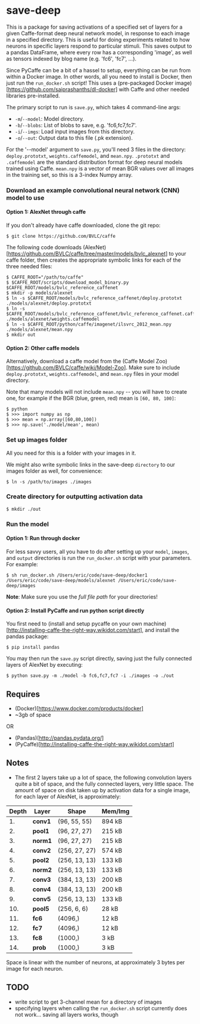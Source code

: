 save-deep
=========

This is a package for saving activations of a specified set of layers for a given Caffe-format deep neural network model, in response to each image in a specified directory. This is useful for doing experiments related to how neurons in specific layers respond to particular stimuli. This saves output to a pandas DataFrame, where every row has a corresponding 'image', as well as tensors indexed by blog name (e.g. 'fc6', 'fc7', ...).

Since PyCaffe can be a bit of a hassel to setup, everything can be run from within a Docker image. In other words, all you need to install is Docker, then just run the `run_docker.sh` script! This uses a (pre-packaged Docker image)[https://github.com/saiprashanths/dl-docker] with Caffe and other needed libraries pre-installed.

The primary script to run is `save.py`, which takes 4 command-line args:
* `-m`/`--model`: Model directory.
* `-b`/`--blobs`: List of blobs to save, e.g. 'fc6,fc7,fc7'.
* `-i`/`--imgs`: Load input images from this directory.
* `-o`/`--out`: Output data to this file (.pk extension).

For the '--model' argument to `save.py`, you'll need 3 files in the directory: `deploy.prototxt`, `weights.caffemodel`, and `mean.npy`. `.prototxt` and `.caffemodel` are the standard distribution format for deep neural models trained using Caffe. `mean.npy` is a vector of mean BGR values over all images in the training set, so this is a 3-index Numpy array.

### Download an example convolutional neural network (CNN) model to use

#### Option 1: AlexNet through caffe

If you don't already have caffe downloaded, clone the git repo:

    $ git clone https://github.com/BVLC/caffe

The following code downloads (AlexNet)[https://github.com/BVLC/caffe/tree/master/models/bvlc_alexnet] to your caffe folder, then creates the appropriate symbolic links for each of the three needed files:

    $ CAFFE_ROOT="/path/to/caffe"
    $ $CAFFE_ROOT/scripts/download_model_binary.py $CAFFE_ROOT/models/bvlc_reference_caffenet
    $ mkdir -p models/alexnet
    $ ln -s $CAFFE_ROOT/models/bvlc_reference_caffenet/deploy.prototxt ./models/alexnet/deploy.prototxt
    $ ln -s $CAFFE_ROOT/models/bvlc_reference_caffenet/bvlc_reference_caffenet.caffemodel ./models/alexnet/weights.caffemodel
    $ ln -s $CAFFE_ROOT/python/caffe/imagenet/ilsvrc_2012_mean.npy ./models/alexnet/mean.npy
    $ mkdir out
    
#### Option 2: Other caffe models
    
Alternatively, download a caffe model from the (Caffe Model Zoo)[https://github.com/BVLC/caffe/wiki/Model-Zoo]. Make sure to include `deploy.prototxt`, `weights.caffemodel`, and `mean.npy` files in your model directory.

Note that many models will not include `mean.npy` -- you will have to create one, for example if the BGR (blue, green, red) mean is `[60, 80, 100]`:

    $ python
    $ >>> import numpy as np
    $ >>> mean = np.array([60,80,100])
    $ >>> np.save('./model/mean', mean)

### Set up images folder

All you need for this is a folder with your images in it.

We might also write symbolic links in the save-deep `directory` to our images folder as well, for convenience:

    $ ln -s /path/to/images ./images
    
### Create directory for outputting activation data

    $ mkdir ./out

    
### Run the model

#### Option 1: Run through docker

For less savvy users, all you have to do after setting up your `model`, `images`, and `output` directories is run the `run_docker.sh` script with your parameters. For example:

    $ sh run_docker.sh /Users/eric/code/save-deep/docker1 /Users/eric/code/save-deep/models/alexnet /Users/eric/code/save-deep/images
    
**Note**: Make sure you use the *full file path* for your directories!


#### Option 2: Install PyCaffe and run python script directly

You first need to (install and setup pycaffe on your own machine)[http://installing-caffe-the-right-way.wikidot.com/start], and install the pandas package: 

    $ pip install pandas

You may then run the `save.py` script directly, saving just the fully connected layers of AlexNet by executing:

    $ python save.py -m ./model -b fc6,fc7,fc7 -i ./images -o ./out





Requires
--------
* (Docker)[https://www.docker.com/products/docker]
* ~3gb of space

OR

* (Pandas)[http://pandas.pydata.org/]
* (PyCaffe)[http://installing-caffe-the-right-way.wikidot.com/start]


Notes
-----
* The first 2 layers take up a lot of space, the following convolution layers quite a bit of space, and the fully connected layers, very little space. The amount of space on disk taken up by activation data for a single image, for each layer of AlexNet, is approximately:

| Depth | Layer     | Shape         | Mem/Img |
|-------|-----------|---------------|---------|
| 1.    | **conv1** | (96, 55, 55)  | 894 kB  |
| 2.    | **pool1** | (96, 27, 27)  | 215 kB  |
| 3.    | **norm1** | (96, 27, 27)  | 215 kB  |
| 4.    | **conv2** | (256, 27, 27) | 574 kB  |
| 5.    | **pool2** | (256, 13, 13) | 133 kB  |
| 6.    | **norm2** | (256, 13, 13) | 133 kB  |
| 7.    | **conv3** | (384, 13, 13) | 200 kB  |
| 8.    | **conv4** | (384, 13, 13) | 200 kB  |
| 9.    | **conv5** | (256, 13, 13) | 133 kB  |
| 10.   | **pool5** | (256, 6, 6)   | 28 kB   |
| 11.   | **fc6**   | (4096,)       | 12 kB   |
| 12.   | **fc7**   | (4096,)       | 12 kB   |
| 13.   | **fc8**   | (1000,)       | 3 kB    |
| 14.   | **prob**  | (1000,)       | 3 kB    |

Space is linear with the number of neurons, at approximately 3 bytes per image for each neuron.


TODO
----
- write script to get 3-channel mean for a directory of images
- specifying layers when calling the `run_docker.sh` script currently does not work... saving all layers works, though
